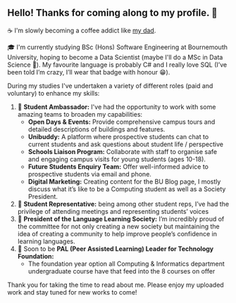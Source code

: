## Hello! Thanks for coming along to my profile. 🐉
☕ I'm slowly becoming a coffee addict like [my dad](https://github.com/M1XZG).

🎓 I'm currently studying BSc (Hons) Software Engineering at Bournemouth University, hoping to become a Data Scientist (maybe I'll do a MSc in Data Science 🤔). My favourite language is probably C# and I really love SQL (I’ve been told I’m crazy, I’ll wear that badge with honour 😁).

During my studies I've undertaken a variety of different roles (paid and voluntary) to enhance my skills:
1. 🌸 **Student Ambassador:** I've had the opportunity to work with some amazing teams to broaden my capabilities:
    - **Open Days & Events:** Provide comprehensive campus tours and detailed descriptions of buildings and features.
    - **Unibuddy:** A platform where prospective students can chat to current students and ask questions about student life / perspective
    - **Schools Liaison Program:** Collaborate with staff to organise safe and engaging campus visits for young students (ages 10-18).
    - **Future Students Enquiry Team:** Offer well-informed advice to prospective students via email and phone.
    - **Digital Marketing:** Creating content for the BU Blog page, I mostly discuss what it’s like to be a Computing student as well as a Society President.
2. 📢 **Student Representative:** being among other student reps, I’ve had the privilege of attending meetings and representing students’ voices
3. 💬 **President of the Language Learning Society:** I’m incredibly proud of the committee for not only creating a new society but maintaining the idea of creating a community to help improve people’s confidence in learning languages.
4. 🔰 Soon to be **PAL (Peer Assisted Learning) Leader for Technology Foundation:**
    - The foundation year option all Computing & Informatics department undergraduate course have that feed into the 8 courses on offer

Thank you for taking the time to read about me. Please enjoy my uploaded work and stay tuned for new works to come!
